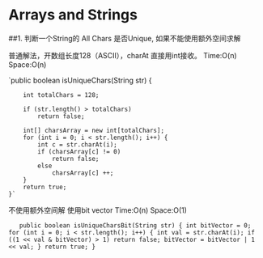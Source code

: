 # Arrays and Strings

##1. 判断一个String的 All Chars 是否Unique, 如果不能使用额外空间求解

普通解法，开数组长度128（ASCII），charAt 直接用int接收。
Time:O(n) Space:O(n)

`public boolean isUniqueChars(String str) {

        int totalChars = 128;

        if (str.length() > totalChars)
            return false;

        int[] charsArray = new int[totalChars];
        for (int i = 0; i < str.length(); i++) {
            int c = str.charAt(i);
            if (charsArray[c] != 0)
                return false;
            else
                charsArray[c] ++;
        }
        return true;
    }`
 
不使用额外空间解 使用bit vector Time:O(n) Space:O(1)

`    public boolean isUniqueCharsBit(String str) {
        int bitVector = 0;
        for (int i = 0; i < str.length(); i++) {
            int val = str.charAt(i);
            if ((1 << val & bitVector) > 1)
                return false;
            bitVector = bitVector | 1 << val;
        }
        return true;
    }
`
